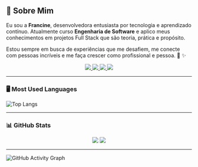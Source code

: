 ## 🌟 Sobre Mim

Eu sou a **Francine**, desenvolvedora entusiasta por tecnologia e aprendizado contínuo. Atualmente curso **Engenharia de Software** e aplico meus conhecimentos em projetos Full Stack que são teoria, prática e propósito.

Estou sempre em busca de experiências que me desafiem, me conecte com pessoas incríveis e me faça crescer como profissional e pessoa. 🤝 ✨

<p align="center">
  <a href="#"> <img src="https://img.shields.io/badge/PORTFOLIO-623CEA?style=for-the-badge&logo=github&logoColor=white" /> </a>
  <a href="mailto:email@gmail.com"> <img src="https://img.shields.io/badge/GMAIL-D14836?style=for-the-badge&logo=gmail&logoColor=white" /> </a>
  <a href="#"> <img src="https://img.shields.io/badge/LINKEDIN-0A66C2?style=for-the-badge&logo=linkedin&logoColor=white" /> </a>
  <a href="#"> <img src="https://img.shields.io/badge/WHATSAPP-25D366?style=for-the-badge&logo=whatsapp&logoColor=white" /> </a>
</p>

---

### 🖥️ Most Used Languages
![Top Langs](https://github-readme-stats.vercel.app/api/top-langs/?username=Francine02&layout=compact&langs_count=10&theme=tokyonight)

---

### 📊 GitHub Stats
<div align="center">
  <img src="https://github-readme-stats.vercel.app/api?username=Francine02&show_icons=true&theme=tokyonight" />
  <img src="https://github-readme-streak-stats.herokuapp.com/?user=Francine02&theme=tokyonight" />
</div>

---

![GitHub Activity Graph](https://github-readme-activity-graph.cyclic.app/graph?username=Francine02&theme=react-dark&hide_border=true)
